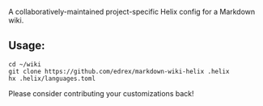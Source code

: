 A collaboratively-maintained project-specific Helix config for a Markdown wiki.

## Usage:

```
cd ~/wiki
git clone https://github.com/edrex/markdown-wiki-helix .helix
hx .helix/languages.toml
```

Please consider contributing your customizations back!


